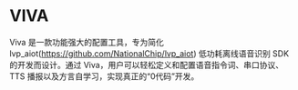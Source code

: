 # VIVA
Viva 是一款功能强大的配置工具，专为简化 lvp_aiot(https://github.com/NationalChip/lvp_aiot) 低功耗离线语音识别 SDK 的开发而设计。通过 Viva，用户可以轻松定义和配置语音指令词、串口协议、TTS 播报以及方言自学习，实现真正的“0代码”开发。
 